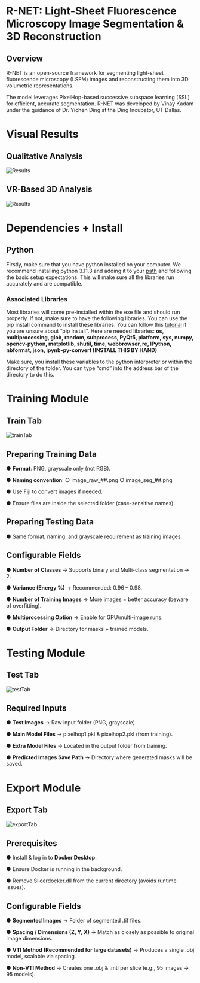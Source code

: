 # R-NET: Light-Sheet Fluorescence Microscopy Image Segmentation & 3D Reconstruction
## Overview

R-NET is an open-source framework for segmenting light-sheet fluorescence microscopy (LSFM) images and reconstructing them into 3D volumetric representations.

The model leverages PixelHop-based successive subspace learning (SSL) for efficient, accurate segmentation.
R-NET was developed by Vinay Kadam under the guidance of Dr. Yichen Ding at the Ding Incubator, UT Dallas.

# Visual Results
## Qualitative Analysis
![Results](https://drive.google.com/uc?export=view&id=1OKMQUmXL5gL5sAfkqpxfXgLC_tPivW1A)

## VR-Based 3D Analysis
![Results](https://drive.google.com/uc?export=view&id=1khC5tkY3OveJUbBQgd269FdONCY5c7Ao)

# Dependencies + Install
## Python
Firstly, make sure that you have python installed on your computer. We recommend installing python 3.11.3 and adding it to your [path](https://www.machinelearningplus.com/python/add-python-to-path-how-to-add-python-to-the-path-environment-variable-in-windows/) and following the basic setup expectations. This will make sure all the libraries run accurately and are compatible. 

### Associated Libraries 
Most libraries will come pre-installed within the exe file and should run properly. If not, make sure to have the following libraries. You can use the pip install command to install these libraries. You can follow this [tutorial](https://packaging.python.org/en/latest/tutorials/installing-packages/) if you are unsure about “pip install”. 
Here are needed libraries: **os, multiprocessing, glob, random, subprocess, PyQt5, platform, sys, numpy, opencv-python, matplotlib, shutil, time, webbrowser, re, IPython, nbformat, json, ipynb-py-convert (INSTALL THIS BY HAND)**

Make sure, you install these variables to the python interpreter or within the directory of the folder. You can type “cmd” into the address bar of the directory to do this. 

# Training Module
## Train Tab
![trainTab](https://drive.google.com/uc?export=view&id=119LspquAOys2FMjHfuuUWai9p89NBZt1)

## Preparing Training Data

● **Format**: PNG, grayscale only (not RGB).

● **Naming convention**:
  ○ image_raw_##.png
  ○ image_seg_##.png

● Use Fiji to convert images if needed.

● Ensure files are inside the selected folder (case-sensitive names).

## Preparing Testing Data

● Same format, naming, and grayscale requirement as training images.

## Configurable Fields

● **Number of Classes** → Supports binary and Multi-class segmentation → 2.

● **Variance (Energy %)** → Recommended: 0.96 – 0.98.

● **Number of Training Images** → More images = better accuracy (beware of overfitting).

● **Multiprocessing Option** → Enable for GPU/multi-image runs.

● **Output Folder** → Directory for masks + trained models.


# Testing Module
## Test Tab
![testTab](https://drive.google.com/uc?export=view&id=1yG60d0BITpk5J7Si5ednVVWVJt3Dg0PL)

## Required Inputs

● **Test Images** → Raw input folder (PNG, grayscale).

● **Main Model Files** → pixelhop1.pkl & pixelhop2.pkl (from training).

● **Extra Model Files** → Located in the output folder from training.

● **Predicted Images Save Path** → Directory where generated masks will be saved.

# Export Module
## Export Tab
![exportTab](https://drive.google.com/uc?export=view&id=1wIrNXDZlnRxarn0Em2Oo3eoXCRI7DJoR)

## Prerequisites

● Install & log in to **Docker Desktop**.

● Ensure Docker is running in the background.

● Remove Slicerdocker.dll from the current directory (avoids runtime issues).

## Configurable Fields

● **Segmented Images** → Folder of segmented .tif files.

● **Spacing / Dimensions (Z, Y, X)** → Match as closely as possible to original image dimensions.

● **VTI Method (Recommended for large datasets)** → Produces a single .obj model, scalable via spacing.

● **Non-VTI Method** → Creates one .obj & .mtl per slice (e.g., 95 images → 95 models).






